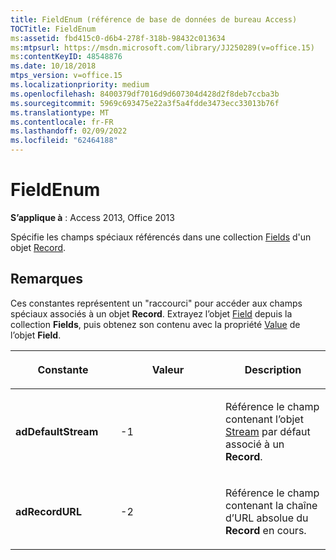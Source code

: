```yaml
---
title: FieldEnum (référence de base de données de bureau Access)
TOCTitle: FieldEnum
ms:assetid: fbd415c0-d6b4-278f-318b-98432c013634
ms:mtpsurl: https://msdn.microsoft.com/library/JJ250289(v=office.15)
ms:contentKeyID: 48548876
ms.date: 10/18/2018
mtps_version: v=office.15
ms.localizationpriority: medium
ms.openlocfilehash: 8400379df7016d9d607304d428d2f8deb7ccba3b
ms.sourcegitcommit: 5969c693475e22a3f5a4fdde3473ecc33013b76f
ms.translationtype: MT
ms.contentlocale: fr-FR
ms.lasthandoff: 02/09/2022
ms.locfileid: "62464188"
---
```

# <a name="fieldenum"></a>FieldEnum

**S’applique à** : Access 2013, Office 2013

Spécifie les champs spéciaux référencés dans une collection [Fields](record-object-ado.md) d'un objet [Record](fields-collection-ado.md).

## <a name="remarks"></a>Remarques

Ces constantes représentent un "raccourci" pour accéder aux champs spéciaux associés à un objet **Record**. Extrayez l’objet [Field](field-object-ado.md) depuis la collection **Fields**, puis obtenez son contenu avec la propriété [Value](value-property-ado.md) de l’objet **Field**.


<table>
<colgroup>
<col style="width: 33%" />
<col style="width: 33%" />
<col style="width: 33%" />
</colgroup>
<thead>
<tr class="header">
<th><p>Constante</p></th>
<th><p>Valeur</p></th>
<th><p>Description</p></th>
</tr>
</thead>
<tbody>
<tr class="odd">
<td><p><strong>adDefaultStream</strong></p></td>
<td><p>-1</p></td>
<td><p>Référence le champ contenant l’objet <a href="stream-object-ado.md">Stream</a> par défaut associé à un <strong>Record</strong>.</p></td>
</tr>
<tr class="even">
<td><p><strong>adRecordURL</strong></p></td>
<td><p>-2</p></td>
<td><p>Référence le champ contenant la chaîne d’URL absolue du <strong>Record</strong> en cours.</p></td>
</tr>
</tbody>
</table>

